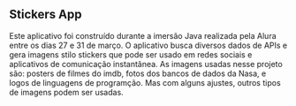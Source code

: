 ## Stickers App

Este aplicativo foi construído durante a imersão Java realizada pela Alura entre os dias 27 e 31 de março. O aplicativo busca diversos dados de APIs e gera imagens stilo stickers que pode ser usado em redes sociais e aplicativos de comunicação instantânea. As imagens usadas nesse projeto são: posters de filmes do imdb, fotos dos bancos de dados da Nasa, e logos de linguagens de programção. Mas com alguns ajustes, outros tipos de imagens podem ser usadas.
